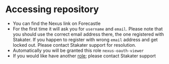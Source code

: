 # Accessing repository

- You can find the Nexus link on Forecastle
- For the first time it will ask you for `username` and `email`. Please note that you should use the correct email address there, the one registered with Stakater. If you happen to register with wrong `email` address and get locked out. Please contact Stakater support for resolution.
- Automatically you will be granted this role `nexus-oauth-viewer`
- If you would like have another [role](./03-permissions.md); please contact Stakater support
